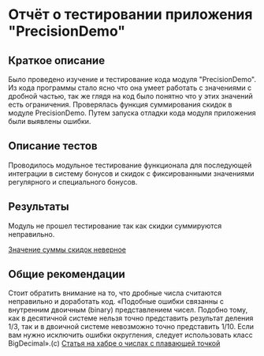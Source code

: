 # Отчёт о тестировании приложения "PrecisionDemo"

## Краткое описание
Было проведено изучение и тестирование кода модуля "PrecisionDemo".
Из кода программы стало ясно что она умеет работать с значениями с дробной частью, 
так же глядя на код было понятно что у этих значений есть ограничения.
Проверялась функция суммирования скидок в модуле PrecisionDemo.
Путем запуска отладки кода модуля приложения были выявлены ошибки.



## Описание тестов
Проводилось модульное тестирование функционала для последующей интеграции в систему бонусов и скидок
с фиксированными значениями регулярного и специального бонусов. 


## Результаты
Модуль не прошел тестирование так как скидки суммируются неправильно.

[Значение суммы скидок неверное](https://github.com/MIkhail19870105/PrecisionDemo/issues/1#issue-609136990)

## Общие рекомендации
Стоит обратить внимание на то, что дробные числа считаются неправильно и доработать код.
«Подобные ошибки связанны с внутренним двоичным (binary) представлением чисел. 
Подобно тому, как в десятичной системе нельзя точно представить результат деления 1/3, 
так и в двоичной системе невозможно точно представить 1/10. 
Если вам нужно исключить ошибки округления, следует использовать класс BigDecimal».(c)
[Статья на хабре о числах с плавающей точкой](https://habr.com/ru/post/219595/)
